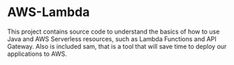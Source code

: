 # AWS-Lambda

This project contains source code to understand the basics of how to use Java and AWS Serverless resources, such as Lambda Functions and API Gateway.
Also is included sam, that is a tool that will save time to deploy our applications to AWS.

